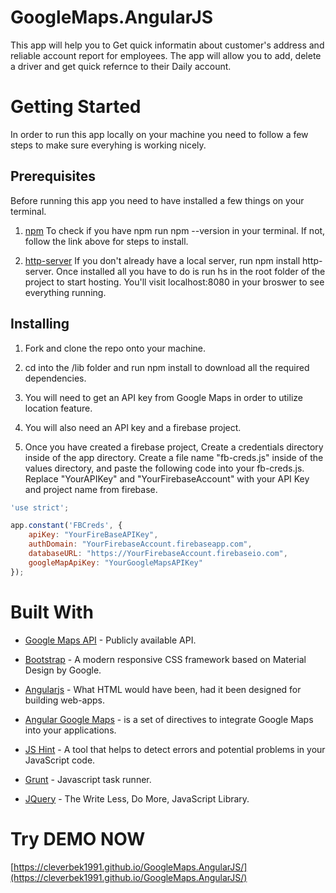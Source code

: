 # GoogleMaps.AngularJS

This app will help you to Get quick informatin about customer's address and reliable account report for employees. The app will allow you to add, delete a driver and get quick refernce to their Daily account.

# Getting Started

In order to run this app locally on your machine you need to follow a few steps to make sure everyhing is working nicely.

## Prerequisites

Before running this app you need to have installed a few things on your terminal.

1. [npm](https://www.npmjs.com/get-npm?utm_source=house&utm_medium=homepage&utm_campaign=free%20orgs&utm_term=Install%20npm "npm Install") To check if you have npm run npm --version in your terminal. If not, follow the link above for steps to install.

2. [http-server](https://www.npmjs.com/package/http-server) If you don't already have a local server, run npm install http-server. Once installed all you have to do is run hs in the root folder of the project to start hosting. You'll visit localhost:8080 in your broswer to see everything running.

## Installing

1. Fork and clone the repo onto your machine.

2. cd into the /lib folder and run npm install to download all the required dependencies.

3. You will need to get an API key from Google Maps in order to utilize location feature.

4. You will also need an API key and a firebase project.

5. Once you have created a firebase project, Create a credentials directory inside of the app directory. Create a file name "fb-creds.js" inside of the values directory, and paste the following code into your fb-creds.js. Replace "YourAPIKey" and "YourFirebaseAccount" with your API Key and project name from firebase.

``` javascript
'use strict';

app.constant('FBCreds', {
    apiKey: "YourFireBaseAPIKey",
    authDomain: "YourFirebaseAccount.firebaseapp.com",
    databaseURL: "https://YourFirebaseAccount.firebaseio.com",
    googleMapApiKey: "YourGoogleMapsAPIKey"
});
```

# Built With


* [Google Maps API](https://developers.google.com/maps/) - Publicly available API.

* [Bootstrap](http://getbootstrap.com/getting-started/) - A modern responsive CSS framework based on Material Design by Google.

* [Angularjs](https://angularjs.org/) - What HTML would have been, had it been designed for building web-apps.

* [Angular Google Maps](http://angular-ui.github.io/angular-google-maps/#!/) - is a set of directives to integrate Google Maps into your applications.

* [JS Hint](http://jshint.com/) - A tool that helps to detect errors and potential problems in your JavaScript code.

* [Grunt](https://gruntjs.com/) - Javascript task runner.

* [JQuery](https://jquery.com/) - The Write Less, Do More, JavaScript Library.


# Try DEMO NOW

[https://cleverbek1991.github.io/GoogleMaps.AngularJS/](https://cleverbek1991.github.io/GoogleMaps.AngularJS/)
